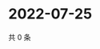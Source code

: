 # 2022-07-25

共 0 条

<!-- BEGIN WEIBO -->
<!-- 最后更新时间 Mon Jul 25 2022 19:15:22 GMT+0800 (China Standard Time) -->

<!-- END WEIBO -->
